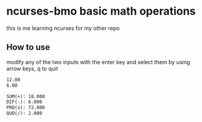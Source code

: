 # ncurses-bmo basic math operations
this is me learning ncurses for my other repo 

## How to use
modify any of the two inputs with the enter key and select them by using arrow keys, q to quit 
```cmd
12.00
6.00

SUM(+): 18.000
DIF(-): 6.000
PRO(x): 72.000
QUO(/): 2.000
```
